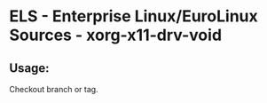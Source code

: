 # ELS - Enterprise Linux/EuroLinux Sources - xorg-x11-drv-void 
## Usage:
  Checkout branch or tag.
